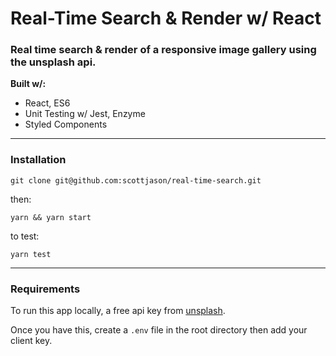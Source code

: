 # Real-Time Search & Render w/ React

### Real time search & render of a responsive image gallery using the unsplash api.

**Built w/:**

- React, ES6
- Unit Testing w/ Jest, Enzyme
- Styled Components
---

### Installation


```
git clone git@github.com:scottjason/real-time-search.git
```
then:

```
yarn && yarn start
```

to test:
```
yarn test 
```

---


### Requirements
To run this app locally, a free api key from [unsplash](https://api.unsplash.com).

Once you have this, create a `.env` file in the root directory then add your client key.
